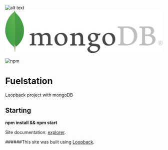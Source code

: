 ![alt text](https://loopback.io/images/branding/logo/blue/loopback.svg)
![alt text](./assets/logo-mongodb.png)

![npm](https://img.shields.io/npm/v/npm.svg)
# Fuelstation

Loopback project with mongoDB


## Starting

**npm install && npm start**

Site documentation: [explorer](http://localhost:3000/explorer).


######This site was built using [Loopback](https://loopback.io/doc/en/lb4/index.html).
